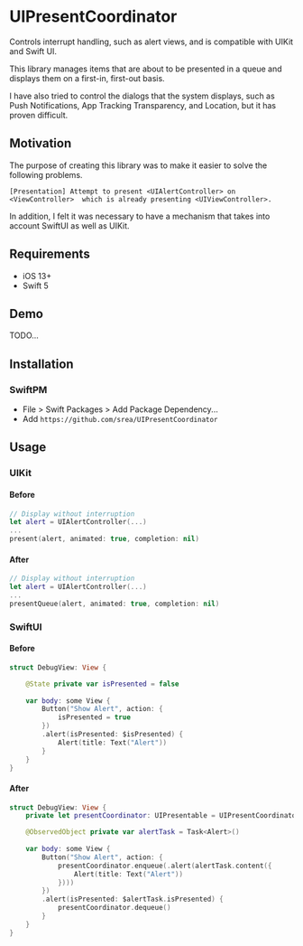 # UIPresentCoordinator
Controls interrupt handling, such as alert views, and is compatible with UIKit and Swift UI.

This library manages items that are about to be presented in a queue and displays them on a first-in, first-out basis.

I have also tried to control the dialogs that the system displays, such as Push Notifications, App Tracking Transparency, and Location, but it has proven difficult.

## Motivation

The purpose of creating this library was to make it easier to solve the following problems.

```
[Presentation] Attempt to present <UIAlertController> on <ViewController>  which is already presenting <UIViewController>.
```

In addition, I felt it was necessary to have a mechanism that takes into account SwiftUI as well as UIKit.

## Requirements

- iOS 13+
- Swift 5

## Demo

TODO...

## Installation

### SwiftPM

- File > Swift Packages > Add Package Dependency...
- Add `https://github.com/srea/UIPresentCoordinator`

## Usage

### UIKit

#### Before

```swift
// Display without interruption
let alert = UIAlertController(...)
...
present(alert, animated: true, completion: nil)
```

#### After

```swift
// Display without interruption
let alert = UIAlertController(...)
...
presentQueue(alert, animated: true, completion: nil)
```

### SwiftUI

#### Before

```swift
struct DebugView: View {

    @State private var isPresented = false
    
    var body: some View {
        Button("Show Alert", action: {
            isPresented = true
        })
        .alert(isPresented: $isPresented) {
            Alert(title: Text("Alert"))
        }
    }
}
```

#### After

```swift
struct DebugView: View {
    private let presentCoordinator: UIPresentable = UIPresentCoordinator.shared

    @ObservedObject private var alertTask = Task<Alert>()
    
    var body: some View {
        Button("Show Alert", action: {
            presentCoordinator.enqueue(.alert(alertTask.content({
                Alert(title: Text("Alert"))
            })))
        })
        .alert(isPresented: $alertTask.isPresented) {
            presentCoordinator.dequeue()
        }
    }
}
```
